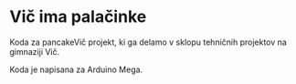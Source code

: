 # Vič ima palačinke
Koda za pancakeVič projekt, ki ga delamo v sklopu tehničnih projektov na gimnaziji Vič.

Koda je napisana za Arduino Mega.
